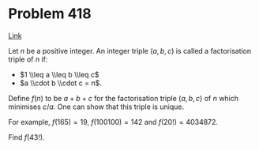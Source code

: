 # Problem 418

[Link](https://projecteuler.net/problem=418)

Let $n$ be a positive integer. An integer triple $(a, b, c)$ is called a factorisation triple of $n$ if:

*   $1 \\leq a \\leq b \\leq c$
*   $a \\cdot b \\cdot c = n$.

Define $f(n)$ to be $a + b + c$ for the factorisation triple $(a, b, c)$ of $n$ which minimises $c / a$. One can show that this triple is unique. 

For example, $f(165) = 19$, $f(100100) = 142$ and $f(20!) = 4034872$. 

Find $f(43!)$.
